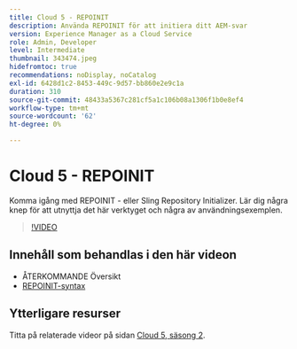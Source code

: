 ```yaml
---
title: Cloud 5 - REPOINIT
description: Använda REPOINIT för att initiera ditt AEM-svar
version: Experience Manager as a Cloud Service
role: Admin, Developer
level: Intermediate
thumbnail: 343474.jpeg
hidefromtoc: true
recommendations: noDisplay, noCatalog
exl-id: 6428d1c2-8453-449c-9d57-bb860e2e9c1a
duration: 310
source-git-commit: 48433a5367c281cf5a1c106b08a1306f1b0e8ef4
workflow-type: tm+mt
source-wordcount: '62'
ht-degree: 0%

---
```


# Cloud 5 - REPOINIT

Komma igång med REPOINIT - eller Sling Repository Initializer. Lär dig några knep för att utnyttja det här verktyget och några av användningsexemplen.

>[!VIDEO](https://video.tv.adobe.com/v/343474?quality=12&learn=on)

## Innehåll som behandlas i den här videon

+ ÅTERKOMMANDE Översikt
+ [REPOINIT-syntax](https://sling.apache.org/documentation/bundles/repository-initialization.html#appendix-a-repoinit-syntax-parser-test-scenarios-1)

## Ytterligare resurser

Titta på relaterade videor på sidan [Cloud 5, säsong 2](../cloud5-season-2.md).
